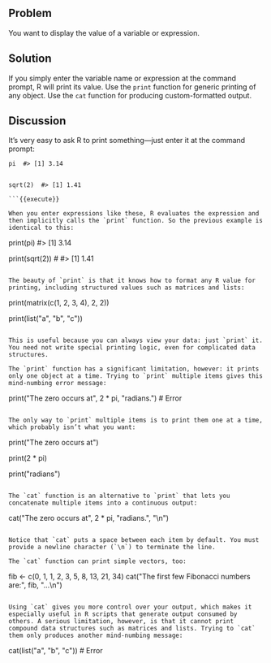 ## Problem

You want to display the value of a variable or expression.

## Solution

If you simply enter the variable name or expression at the command prompt, R will print its value. Use the `print` function for generic printing of any object. Use the `cat` function for producing custom-formatted output.

## Discussion

It’s very easy to ask R to print something—just enter it at the command prompt:

```
pi  #> [1] 3.14


sqrt(2)  #> [1] 1.41

```{{execute}}

When you enter expressions like these, R evaluates the expression and then implicitly calls the `print` function. So the previous example is identical to this:

```
print(pi)  #> [1] 3.14


print(sqrt(2))  # #> [1] 1.41
```{{execute}}

The beauty of `print` is that it knows how to format any R value for printing, including structured values such as matrices and lists:

```
print(matrix(c(1, 2, 3, 4), 2, 2))

print(list("a", "b", "c"))
```{{execute}}

This is useful because you can always view your data: just `print` it. You need not write special printing logic, even for complicated data structures.

The `print` function has a significant limitation, however: it prints only one object at a time. Trying to `print` multiple items gives this mind-numbing error message:

```
print("The zero occurs at", 2 * pi, "radians.")  # Error
```{{execute}}

The only way to `print` multiple items is to print them one at a time, which probably isn’t what you want:

```
print("The zero occurs at")

print(2 * pi)

print("radians")

```{{execute}}

The `cat` function is an alternative to `print` that lets you concatenate multiple items into a continuous output:

```
cat("The zero occurs at", 2 * pi, "radians.", "\n")
```{{execute}}

Notice that `cat` puts a space between each item by default. You must provide a newline character (`\n`) to terminate the line.

The `cat` function can print simple vectors, too:

```
fib <- c(0, 1, 1, 2, 3, 5, 8, 13, 21, 34)
cat("The first few Fibonacci numbers are:", fib, "...\n")
```{{execute}}

Using `cat` gives you more control over your output, which makes it especially useful in R scripts that generate output consumed by others. A serious limitation, however, is that it cannot print compound data structures such as matrices and lists. Trying to `cat` them only produces another mind-numbing message:

```
cat(list("a", "b", "c"))  # Error
```{{execute}}


